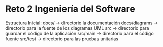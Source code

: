 # Reto 2 Ingeniería del Software

Estructura Inicial:
docs/ -> directorio la documentación
docs/diagrams -> directorio para la fuente de los diagramas UML
src -> directorio para guardar el código de la aplicación
src/main -> directorio para el código fuente
src/test -> directorio para las pruebas unitarias

